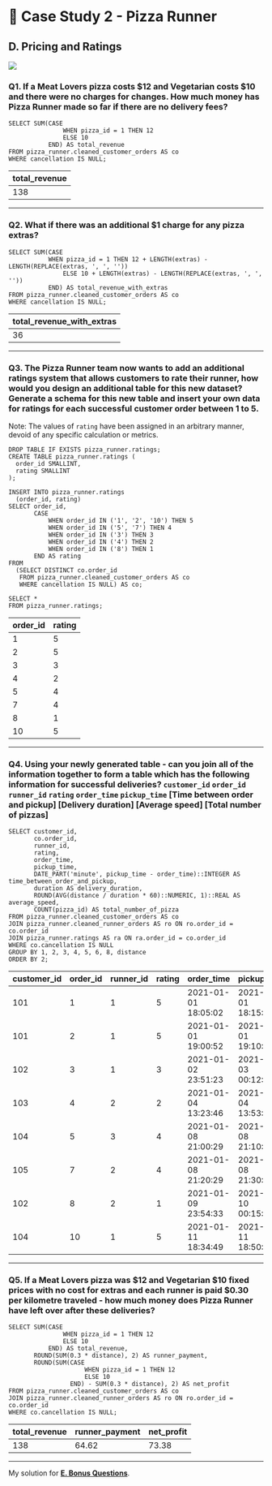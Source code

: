 # :pizza: Case Study 2 - Pizza Runner

## D. Pricing and Ratings

<picture>
  <img src="https://img.shields.io/badge/postgresql-4169e1?style=for-the-badge&logo=postgresql&logoColor=white">
</picture>

### Q1. If a Meat Lovers pizza costs $12 and Vegetarian costs $10 and there were no charges for changes. How much money has Pizza Runner made so far if there are no delivery fees?
```pgsql
SELECT SUM(CASE
               WHEN pizza_id = 1 THEN 12
               ELSE 10
           END) AS total_revenue
FROM pizza_runner.cleaned_customer_orders AS co
WHERE cancellation IS NULL;
```
| total_revenue |
|---------------|
| 138           |

---
### Q2. What if there was an additional $1 charge for any pizza extras?
```pgsql
SELECT SUM(CASE
	       WHEN pizza_id = 1 THEN 12 + LENGTH(extras) - LENGTH(REPLACE(extras, ', ', ''))
               ELSE 10 + LENGTH(extras) - LENGTH(REPLACE(extras, ', ', ''))
           END) AS total_revenue_with_extras
FROM pizza_runner.cleaned_customer_orders AS co
WHERE cancellation IS NULL;
```
| total_revenue_with_extras |
|---------------------------|
| 36                        |

---
### Q3. The Pizza Runner team now wants to add an additional ratings system that allows customers to rate their runner, how would you design an additional table for this new dataset? Generate a schema for this new table and insert your own data for ratings for each successful customer order between 1 to 5.
Note: The values of `rating` have been assigned in an arbitrary manner, devoid of any specific calculation or metrics.
```pgsql
DROP TABLE IF EXISTS pizza_runner.ratings;
CREATE TABLE pizza_runner.ratings (
  order_id SMALLINT, 
  rating SMALLINT
);

INSERT INTO pizza_runner.ratings 
  (order_id, rating)
SELECT order_id,
       CASE
           WHEN order_id IN ('1', '2', '10') THEN 5
           WHEN order_id IN ('5', '7') THEN 4
           WHEN order_id IN ('3') THEN 3
           WHEN order_id IN ('4') THEN 2
           WHEN order_id IN ('8') THEN 1
       END AS rating
FROM
  (SELECT DISTINCT co.order_id
   FROM pizza_runner.cleaned_customer_orders AS co
   WHERE cancellation IS NULL) AS co;

SELECT *
FROM pizza_runner.ratings;
```
| order_id | rating |
|----------|--------|
| 1        | 5      |
| 2        | 5      |
| 3        | 3      |
| 4        | 2      |
| 5        | 4      |
| 7        | 4      |
| 8        | 1      |
| 10       | 5      |

---
### Q4. Using your newly generated table - can you join all of the information together to form a table which has the following information for successful deliveries? `customer_id` `order_id` `runner_id` `rating` `order_time` `pickup_time` [Time between order and pickup] [Delivery duration] [Average speed] [Total number of pizzas]
```pgsql
SELECT customer_id,
       co.order_id, 
       runner_id,
       rating,
       order_time,
       pickup_time,
       DATE_PART('minute', pickup_time - order_time)::INTEGER AS time_between_order_and_pickup,
       duration AS delivery_duration,
       ROUND(AVG(distance / duration * 60)::NUMERIC, 1)::REAL AS average_speed,
       COUNT(pizza_id) AS total_number_of_pizza  
FROM pizza_runner.cleaned_customer_orders AS co
JOIN pizza_runner.cleaned_runner_orders AS ro ON ro.order_id = co.order_id
JOIN pizza_runner.ratings AS ra ON ra.order_id = co.order_id
WHERE co.cancellation IS NULL
GROUP BY 1, 2, 3, 4, 5, 6, 8, distance
ORDER BY 2;
```
| customer_id | order_id | runner_id | rating | order_time          | pickup_time         | time_between_order_and_pickup | delivery_duration | average_speed | total_number_of_pizza |
|-------------|----------|-----------|--------|---------------------|---------------------|-------------------------------|-------------------|---------------|-----------------------|
| 101         | 1        | 1         | 5      | 2021-01-01 18:05:02 | 2021-01-01 18:15:34 | 10                            | 32                | 37.5          | 1                     |
| 101         | 2        | 1         | 5      | 2021-01-01 19:00:52 | 2021-01-01 19:10:54 | 10                            | 27                | 44.4          | 1                     |
| 102         | 3        | 1         | 3      | 2021-01-02 23:51:23 | 2021-01-03 00:12:37 | 21                            | 20                | 40.2          | 2                     |
| 103         | 4        | 2         | 2      | 2021-01-04 13:23:46 | 2021-01-04 13:53:03 | 29                            | 40                | 35.1          | 3                     |
| 104         | 5        | 3         | 4      | 2021-01-08 21:00:29 | 2021-01-08 21:10:57 | 10                            | 15                | 40            | 1                     |
| 105         | 7        | 2         | 4      | 2021-01-08 21:20:29 | 2021-01-08 21:30:45 | 10                            | 25                | 60            | 1                     |
| 102         | 8        | 2         | 1      | 2021-01-09 23:54:33 | 2021-01-10 00:15:02 | 20                            | 15                | 93.6          | 1                     |
| 104         | 10       | 1         | 5      | 2021-01-11 18:34:49 | 2021-01-11 18:50:20 | 15                            | 10                | 60            | 2                     |


---
### Q5. If a Meat Lovers pizza was $12 and Vegetarian $10 fixed prices with no cost for extras and each runner is paid $0.30 per kilometre traveled - how much money does Pizza Runner have left over after these deliveries?
```pgsql
SELECT SUM(CASE
               WHEN pizza_id = 1 THEN 12
               ELSE 10
           END) AS total_revenue,
       ROUND(SUM(0.3 * distance), 2) AS runner_payment,
       ROUND(SUM(CASE
                     WHEN pizza_id = 1 THEN 12
                     ELSE 10
                 END) - SUM(0.3 * distance), 2) AS net_profit
FROM pizza_runner.cleaned_customer_orders AS co
JOIN pizza_runner.cleaned_runner_orders AS ro ON ro.order_id = co.order_id
WHERE co.cancellation IS NULL;
```
| total_revenue | runner_payment | net_profit |
|---------------|----------------|------------|
| 138           | 64.62          | 73.38      |

---
My solution for **[E. Bonus Questions](E.%20Bonus%20Questions.md)**.
